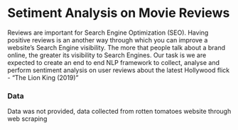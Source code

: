 # Setiment Analysis on Movie Reviews
Reviews are important for Search Engine Optimization (SEO). Having positive reviews is an another way through which you can improve a website’s Search Engine visibility. The more that people talk about a brand online, the greater its visibility to 
Search Engines.
   Our task is we are expected to create an end to end NLP framework to collect, analyse and perform sentiment analysis on user 
reviews about the latest Hollywood flick - “The Lion King (2019)” 


### Data
Data was not provided, data collected from rotten tomatoes website through web scraping 
 

